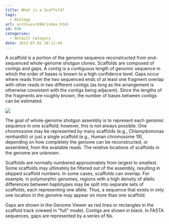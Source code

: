 ```yaml
---
title: What is a Scaffold?
tags:
  - Biology
url: archives/698/index.html
id: 698
categories:
  - Default Category
date: 2013-07-02 18:11:44
---
```


A scaffold is a portion of the genome sequence reconstructed from end-sequenced whole-genome shotgun clones. Scaffolds are composed of contigs and gaps. A contig is a contiguous length of genomic sequence in which the order of bases is known to a high confidence level. Gaps occur where reads from the two sequenced ends of at least one fragment overlap with other reads in two different contigs (as long as the arrangement is otherwise consistent with the contigs being adjacent). Since the lengths of the fragments are roughly known, the number of bases between contigs can be estimated. 

![](/wp/f4w/2020/2013-07-02-what_is_scaffold.gif) 

The goal of whole-genome shotgun assembly is to represent each genomic sequence in one scaffold; however, this is not always possible. One chromosome may be represented by many scaffolds (e.g., Chlamydomonas reinhardtii) or just a single scaffold (e.g., Human chromosome 19), depending on how completely the genome can be reconstructed, or assembled, from the available reads. The relative locations of scaffolds in the genome are unknown. 

Scaffolds are normally numbered approximately from largest to smallest. Some scaffolds may ultimately be filtered out of the assembly, resulting in skipped scaffold numbers. In some cases, scaffolds can overlap. For example, in polymorphic genomes, regions with a high density of allelic differences between haplotypes may be split into separate sets of scaffolds, each representing one allele. Thus, a sequence that exists in only one location in the genome may appear on more than one scaffold. 

Gaps are shown in the Genome Viewer as red lines or rectangles in the scaffold track (viewed in "full" mode). Contigs are shown in black. In FASTA sequences, gaps are represented by a series of Ns.